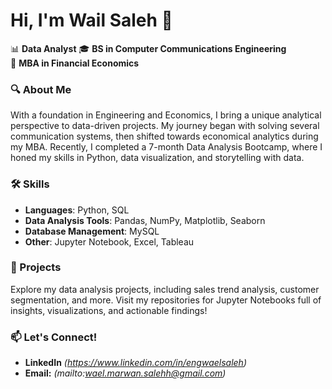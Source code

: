 # Hi, I'm Wail Saleh 👋

📊 **Data Analyst**
🎓 **BS in Computer Communications Engineering**  
💼 **MBA in Financial Economics**  

### 🔍 About Me
With a foundation in Engineering and Economics, I bring a unique analytical perspective to data-driven projects. My journey began with solving several communication systems, then shifted towards economical analytics during my MBA. 
Recently, I completed a 7-month Data Analysis Bootcamp, where I honed my skills in Python, data visualization, and storytelling with data. 

### 🛠️ Skills
- **Languages**: Python, SQL
- **Data Analysis Tools**: Pandas, NumPy, Matplotlib, Seaborn
- **Database Management**: MySQL
- **Other**: Jupyter Notebook, Excel, Tableau

### 🚀 Projects
Explore my data analysis projects, including sales trend analysis, customer segmentation, and more. Visit my repositories for Jupyter Notebooks full of insights, visualizations, and actionable findings!

### 📫 Let's Connect!
- **LinkedIn** *(https://www.linkedin.com/in/engwaelsaleh)*
- **Email:** *(mailto:wael.marwan.salehh@gmail.com)*
